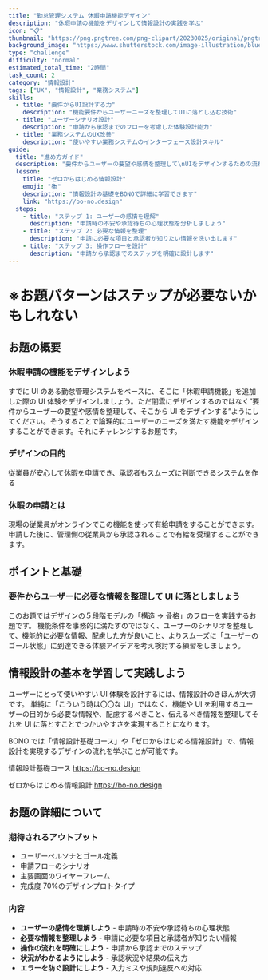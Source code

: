 ```yaml
---
title: "勤怠管理システム 休暇申請機能デザイン"
description: "休暇申請の機能をデザインして情報設計の実践を学ぶ"
icon: "📋"
thumbnail: "https://png.pngtree.com/png-clipart/20230825/original/pngtree-custom-home-screen-user-interface-mobile-app-realistic-picture-image_8699042.png"
background_image: "https://www.shutterstock.com/image-illustration/blue-backgroundimage-260nw-629750951.jpg"
type: "challenge"
difficulty: "normal"
estimated_total_time: "2時間"
task_count: 2
category: "情報設計"
tags: ["UX", "情報設計", "業務システム"]
skills:
  - title: "要件からUI設計する力"
    description: "機能要件からユーザーニーズを整理してUIに落とし込む技術"
  - title: "ユーザーシナリオ設計"
    description: "申請から承認までのフローを考慮した体験設計能力"
  - title: "業務システムのUX改善"
    description: "使いやすい業務システムのインターフェース設計スキル"
guide:
  title: "進め方ガイド"
  description: "要件からユーザーの要望や感情を整理して\nUIをデザインするための流れ"
  lesson:
    title: "ゼロからはじめる情報設計"
    emoji: "📚"
    description: "情報設計の基礎をBONOで詳細に学習できます"
    link: "https://bo-no.design"
  steps:
    - title: "ステップ 1: ユーザーの感情を理解"
      description: "申請時の不安や承認待ちの心理状態を分析しましょう"
    - title: "ステップ 2: 必要な情報を整理"
      description: "申請に必要な項目と承認者が知りたい情報を洗い出します"
    - title: "ステップ 3: 操作フローを設計"
      description: "申請から承認までのステップを明確に設計します"
---
```


# ※お題パターンはステップが必要ないかもしれない

## お題の概要

### 休暇申請の機能をデザインしよう

すでに UI のある勤怠管理システムをベースに、そこに「休暇申請機能」を追加した際の UI 体験をデザインしましょう。ただ闇雲にデザインするのではなく”要件からユーザーの要望や感情を整理して、そこから UI をデザインする”ようにしてください。そうすることで論理的にユーザーのニーズを満たす機能をデザインすることができます。それにチャレンジするお題です。

### デザインの目的

従業員が安心して休暇を申請でき、承認者もスムーズに判断できるシステムを作る

### 休暇の申請とは

現場の従業員がオンラインでこの機能を使って有給申請をすることができます。
申請した後に、管理側の従業員から承認されることで有給を受理することができます。

## ポイントと基礎

### 要件からユーザーに必要な情報を整理して UI に落としましょう

このお題ではデザインの５段階モデルの「構造 → 骨格」のフローを実践するお題です。
機能条件を事務的に満たすのではなく、ユーザーのシナリオを整理して、機能的に必要な情報、配慮した方が良いこと、よりスムーズに「ユーザーのゴール状態」に到達できる体験アイデアを考え検討する練習をしましょう。

## 情報設計の基本を学習して実践しよう

ユーザーにとって使いやすい UI 体験を設計するには、情報設計のきほんが大切です。
単純に「こういう時は〇〇な UI」ではなく、機能や UI を利用するユーザーの目的から必要な情報や、配慮するべきこと、伝えるべき情報を整理してそれを UI に落とすことでつかいやすさを実現することになります。

BONO では「情報設計基礎コース」や「ゼロからはじめる情報設計」で、情報設計を実現するデザインの流れを学ぶことが可能です。

情報設計基礎コース
https://bo-no.design

ゼロからはじめる情報設計
https://bo-no.design

## お題の詳細について

### 期待されるアウトプット

- ユーザーペルソナとゴール定義
- 申請フローのシナリオ
- 主要画面のワイヤーフレーム
- 完成度 70%のデザインプロトタイプ

### 内容

- **ユーザーの感情を理解しよう** - 申請時の不安や承認待ちの心理状態
- **必要な情報を整理しよう** - 申請に必要な項目と承認者が知りたい情報
- **操作の流れを明確にしよう** - 申請から承認までのステップ
- **状況がわかるようにしよう** - 承認状況や結果の伝え方
- **エラーを防ぐ設計にしよう** - 入力ミスや規則違反への対応
